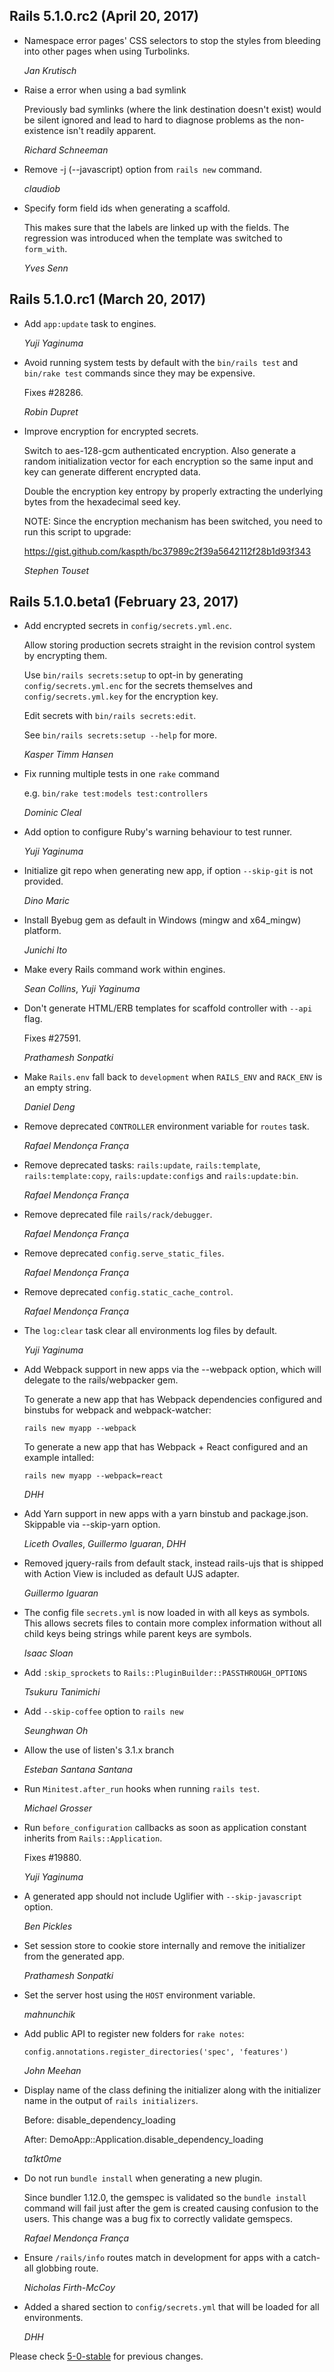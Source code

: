 ## Rails 5.1.0.rc2 (April 20, 2017) ##

*   Namespace error pages' CSS selectors to stop the styles from bleeding into other pages
    when using Turbolinks.

    *Jan Krutisch*

*   Raise a error when using a bad symlink

    Previously bad symlinks (where the link destination doesn't exist)
    would be silent ignored and lead to hard to diagnose problems as
    the non-existence isn't readily apparent.

    *Richard Schneeman*

*   Remove -j (--javascript) option from `rails new` command.

    *claudiob*

*   Specify form field ids when generating a scaffold.

    This makes sure that the labels are linked up with the fields. The
    regression was introduced when the template was switched to
    `form_with`.

    *Yves Senn*


## Rails 5.1.0.rc1 (March 20, 2017) ##

*   Add `app:update` task to engines.

    *Yuji Yaginuma*

*   Avoid running system tests by default with the `bin/rails test`
    and `bin/rake test` commands since they may be expensive.

    Fixes #28286.

    *Robin Dupret*

*   Improve encryption for encrypted secrets.

    Switch to aes-128-gcm authenticated encryption. Also generate a random
    initialization vector for each encryption so the same input and key can
    generate different encrypted data.

    Double the encryption key entropy by properly extracting the underlying
    bytes from the hexadecimal seed key.

    NOTE: Since the encryption mechanism has been switched, you need to run
    this script to upgrade:

    https://gist.github.com/kaspth/bc37989c2f39a5642112f28b1d93f343

    *Stephen Touset*

## Rails 5.1.0.beta1 (February 23, 2017) ##

*   Add encrypted secrets in `config/secrets.yml.enc`.

    Allow storing production secrets straight in the revision control system by
    encrypting them.

    Use `bin/rails secrets:setup` to opt-in by generating `config/secrets.yml.enc`
    for the secrets themselves and `config/secrets.yml.key` for the encryption key.

    Edit secrets with `bin/rails secrets:edit`.

    See `bin/rails secrets:setup --help` for more.

    *Kasper Timm Hansen*

*   Fix running multiple tests in one `rake` command

    e.g. `bin/rake test:models test:controllers`

    *Dominic Cleal*

*   Add option to configure Ruby's warning behaviour to test runner.

    *Yuji Yaginuma*

*   Initialize git repo when generating new app, if option `--skip-git`
    is not provided.

    *Dino Maric*

*   Install Byebug gem as default in Windows (mingw and x64_mingw) platform.

    *Junichi Ito*

*   Make every Rails command work within engines.

    *Sean Collins*, *Yuji Yaginuma*

*   Don't generate HTML/ERB templates for scaffold controller with `--api` flag.

    Fixes #27591.

    *Prathamesh Sonpatki*

*   Make `Rails.env` fall back to `development` when `RAILS_ENV` and `RACK_ENV` is an empty string.

    *Daniel Deng*

*   Remove deprecated `CONTROLLER` environment variable for `routes` task.

    *Rafael Mendonça França*

*   Remove deprecated tasks: `rails:update`, `rails:template`, `rails:template:copy`,
    `rails:update:configs` and `rails:update:bin`.

    *Rafael Mendonça França*

*   Remove deprecated file `rails/rack/debugger`.

    *Rafael Mendonça França*

*   Remove deprecated `config.serve_static_files`.

    *Rafael Mendonça França*

*   Remove deprecated `config.static_cache_control`.

    *Rafael Mendonça França*

*   The `log:clear` task clear all environments log files by default.

    *Yuji Yaginuma*

*   Add Webpack support in new apps via the --webpack option, which will delegate to the rails/webpacker gem.

    To generate a new app that has Webpack dependencies configured and binstubs for webpack and webpack-watcher:

      `rails new myapp --webpack`

    To generate a new app that has Webpack + React configured and an example intalled:

      `rails new myapp --webpack=react`

    *DHH*

*   Add Yarn support in new apps with a yarn binstub and package.json. Skippable via --skip-yarn option.

    *Liceth Ovalles*, *Guillermo Iguaran*, *DHH*

*   Removed jquery-rails from default stack, instead rails-ujs that is shipped
    with Action View is included as default UJS adapter.

    *Guillermo Iguaran*

*   The config file `secrets.yml` is now loaded in with all keys as symbols.
    This allows secrets files to contain more complex information without all
    child keys being strings while parent keys are symbols.

    *Isaac Sloan*

*   Add `:skip_sprockets` to `Rails::PluginBuilder::PASSTHROUGH_OPTIONS`

    *Tsukuru Tanimichi*

*   Add `--skip-coffee` option to `rails new`

    *Seunghwan Oh*

*   Allow the use of listen's 3.1.x branch

    *Esteban Santana Santana*

*   Run `Minitest.after_run` hooks when running `rails test`.

    *Michael Grosser*

*   Run `before_configuration` callbacks as soon as application constant
    inherits from `Rails::Application`.

    Fixes #19880.

    *Yuji Yaginuma*

*   A generated app should not include Uglifier with `--skip-javascript` option.

    *Ben Pickles*

*   Set session store to cookie store internally and remove the initializer from
    the generated app.

    *Prathamesh Sonpatki*

*   Set the server host using the `HOST` environment variable.

    *mahnunchik*

*   Add public API to register new folders for `rake notes`:

        config.annotations.register_directories('spec', 'features')

    *John Meehan*

*   Display name of the class defining the initializer along with the initializer
    name in the output of `rails initializers`.

    Before:
        disable_dependency_loading

    After:
        DemoApp::Application.disable_dependency_loading

    *ta1kt0me*

*   Do not run `bundle install` when generating a new plugin.

    Since bundler 1.12.0, the gemspec is validated so the `bundle install`
    command will fail just after the gem is created causing confusion to the
    users. This change was a bug fix to correctly validate gemspecs.

    *Rafael Mendonça França*

*   Ensure `/rails/info` routes match in development for apps with a catch-all globbing route.

    *Nicholas Firth-McCoy*

*   Added a shared section to `config/secrets.yml` that will be loaded for all environments.

    *DHH*

Please check [5-0-stable](https://github.com/rails/rails/blob/5-0-stable/railties/CHANGELOG.md) for previous changes.
